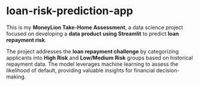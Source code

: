 # loan-risk-prediction-app

This is my **MoneyLion Take-Home Assessment**, a data science project focused on developing a **data product using Streamlit** to predict **loan repayment risk**.

The project addresses the **loan repayment challenge** by categorizing applicants into **High Risk** and **Low/Medium Risk** groups based on historical repayment data. The model leverages machine learning to assess the likelihood of default, providing valuable insights for financial decision-making.
